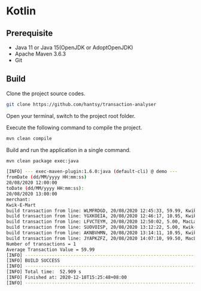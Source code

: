 # Kotlin



## Prerequisite 

* Java 11 or Java 15(OpenJDK or AdoptOpenJDK)
* Apache Maven 3.6.3
* Git

## Build

 Clone the project source codes. 

```bash
git clone https://github.com/hantsy/transaction-analyser
```

Open your terminal, switch to the project root folder.

Execute the following command to compile the project. 

```bash
mvn clean compile
```

Build and run  the application in a single command.

```bash
mvn clean package exec:java

[INFO] --- exec-maven-plugin:1.6.0:java (default-cli) @ demo ---
fromDate (dd/MM/yyyy HH:mm:ss)
20/08/2020 12:00:00
toDate (dd/MM/yyyy HH:mm:ss):
20/08/2020 13:00:00
merchant:
Kwik-E-Mart
build transaction from line: WLMFRDGD, 20/08/2020 12:45:33, 59.99, Kwik-E-Mart, PAYMENT,
build transaction from line: YGXKOEIA, 20/08/2020 12:46:17, 10.95, Kwik-E-Mart, PAYMENT,
build transaction from line: LFVCTEYM, 20/08/2020 12:50:02, 5.00, MacLaren, PAYMENT,
build transaction from line: SUOVOISP, 20/08/2020 13:12:22, 5.00, Kwik-E-Mart, PAYMENT,
build transaction from line: AKNBVHMN, 20/08/2020 13:14:11, 10.95, Kwik-E-Mart, REVERSAL, YGXKOEIA
build transaction from line: JYAPKZFZ, 20/08/2020 14:07:10, 99.50, MacLaren, PAYMENT,
Number of transactions = 1
Average Transaction Value = 59.99
[INFO] ------------------------------------------------------------------------
[INFO] BUILD SUCCESS
[INFO] ------------------------------------------------------------------------
[INFO] Total time:  52.909 s
[INFO] Finished at: 2020-12-18T15:25:48+08:00
[INFO] ------------------------------------------------------------------------

```



